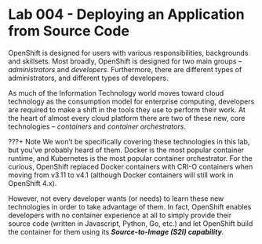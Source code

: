 # Lab 004 - Deploying an Application from Source Code

OpenShift is designed for users with various responsibilities, backgrounds and skillsets. Most broadly, OpenShift is designed for two main groups – *administrators* and *developers*. Furthermore, there are different types of administrators, and different types of developers.

As much of the Information Technology world moves toward cloud technology as the consumption model for enterprise computing, developers are required to make a shift in the tools they use to perform their work. At the heart of almost every cloud platform there are two of these new, core technologies – *containers* and *container orchestrators*.

???+ Note
    We won’t be specifically covering these technologies in this lab, but you’ve probably heard of them. Docker is the most popular container runtime, and Kubernetes is the most popular container orchestrator. For the curious, OpenShift replaced Docker containers with CRI-O containers when moving from v3.11 to v4.1 (although Docker containers will still work in OpenShift 4.x).

However, not every developer wants (or needs) to learn these new technologies in order to take advantage of them. In fact, OpenShift enables developers with no container experience at all to simply provide their source code (written in Javascript, Python, Go, etc.) and let OpenShift build the container for them using its ***Source-to-Image (S2I) capability***.
